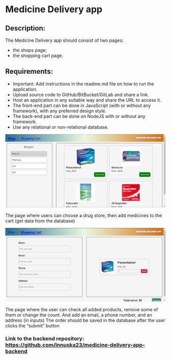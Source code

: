 # Medicine Delivery app

## Description:

The Medicine Delivery app should consist of two pages:

- the shops page;
- the shopping cart page.

## Requirements:

- Important: Add instructions in the readme.md file on how to run the application.
- Upload source code to GitHub/BitBucket/GitLab and share a link.
- Host an application in any suitable way and share the URL to access it.
- The front-end part can be done in JavaScript (with or without any framework), with any preferred design style.
- The back-end part can be done on NodeJS with or without any framework.
- Use any relational or non-relational database.

![Drug stores page](/src/assets/shopPage.jpg)

The page where users can choose a drug store, then add medicines to the cart (get data from the database)

![Shopping cart page:](/src/assets/cartPage.jpg)

The page where the user can check all added products, remove some of them or change the count. And add an email, a phone number, and an address (in inputs)
The order should be saved in the database after the user clicks the “submit” button

### Link to the backend repository: https://github.com/Innuska23/medicine-delivery-app-backend

